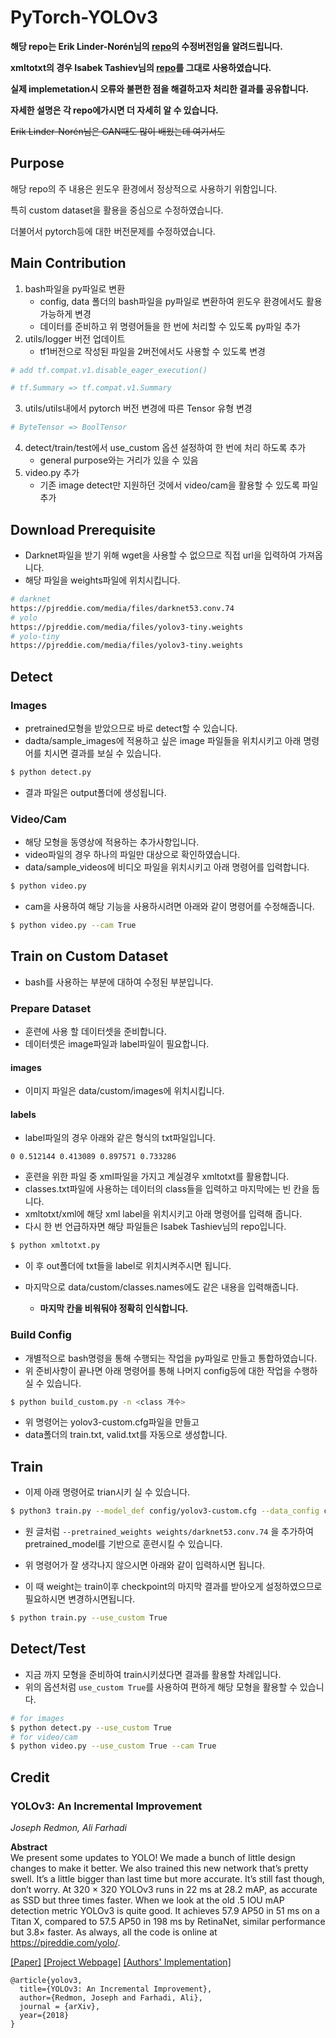 # PyTorch-YOLOv3
**해당 repo는 Erik Linder-Norén님의 [repo](https://github.com/eriklindernoren/PyTorch-YOLOv3)의 수정버전임을 알려드립니다.**

**xmltotxt의 경우 Isabek Tashiev님의 [repo](https://github.com/Isabek/XmlToTxt)를 그대로 사용하였습니다.**

**실제 implemetation시 오류와 불편한 점을 해결하고자 처리한 결과를 공유합니다.**

**자세한 설명은 각 repo에가시면 더 자세히 알 수 있습니다.**

~~Erik Linder-Norén님은 GAN때도 많이 배웠는데 여기서도~~

## Purpose

해당 repo의 주 내용은 윈도우 환경에서 정상적으로 사용하기 위함입니다.

특히 custom dataset을 활용을 중심으로 수정하였습니다.

더불어서 pytorch등에 대한 버전문제를 수정하였습니다.

## Main Contribution

1.  bash파일을 py파일로 변환
    -   config, data 폴더의 bash파일을 py파일로 변환하여 윈도우 환경에서도 활용가능하게 변경
    -   데이터를 준비하고 위 명령어들을 한 번에 처리할 수 있도록 py파일 추가
2.  utils/logger 버전 업데이트
    -   tf1버전으로 작성된 파일을 2버전에서도 사용할 수 있도록 변경

```python
# add tf.compat.v1.disable_eager_execution()

# tf.Summary => tf.compat.v1.Summary
```

3.  utils/utils내에서 pytorch 버전 변경에 따른 Tensor 유형 변경

```python
# ByteTensor => BoolTensor
```

4.  detect/train/test에서 use_custom 옵션 설정하여 한 번에 처리 하도록 추가
    -   general purpose와는 거리가 있을 수 있음
5.  video.py 추가
    -   기존 image detect만 지원하던 것에서 video/cam을 활용할 수 있도록 파일 추가

## Download Prerequisite
-   Darknet파일을 받기 위해 wget을 사용할 수 없으므로 직접 url을 입력하여 가져옵니다.
-   해당 파일을 weights파일에 위치시킵니다.

```bash
# darknet
https://pjreddie.com/media/files/darknet53.conv.74
# yolo
https://pjreddie.com/media/files/yolov3-tiny.weights
# yolo-tiny
https://pjreddie.com/media/files/yolov3-tiny.weights
```

## Detect

### Images

-   pretrained모형을 받았으므로 바로 detect할 수 있습니다.
-   dadta/sample_images에 적용하고 싶은 image 파일들을 위치시키고 아래 명령어를 치시면 결과를 보실 수 있습니다.

```bash
$ python detect.py
```

-   결과 파일은 output폴더에 생성됩니다.

### Video/Cam

-   해당 모형을 동영상에 적용하는 추가사항입니다.
-   video파일의 경우 하나의 파일만 대상으로 확인하였습니다.
-   data/sample_videos에 비디오 파일을 위치시키고 아래 명령어를 입력합니다.

```bash
$ python video.py
```

-   cam을 사용하여 해당 기능을 사용하시려면 아래와 같이 명령어를 수정해줍니다.

```bash
$ python video.py --cam True
```

## Train on Custom Dataset

-   bash를 사용하는 부분에 대하여 수정된 부분입니다.

### Prepare Dataset

-   훈련에 사용 할 데이터셋을 준비합니다.
-   데이터셋은 image파일과 label파일이 필요합니다.

#### images

-   이미지 파일은 data/custom/images에 위치시킵니다.

#### labels

-   label파일의 경우 아래와 같은 형식의 txt파일입니다.

```
0 0.512144 0.413089 0.897571 0.733286
```

-   훈련을 위한 파일 중 xml파일을 가지고 계실경우 xmltotxt를 활용합니다.
-   classes.txt파일에 사용하는 데이터의 class들을 입력하고 마지막에는 빈 칸을 둡니다.
-   xmltotxt/xml에 해당 xml label을 위치시키고 아래 명령어를 입력해 줍니다.
-   다시 한 번 언급하자면 해당 파일들은 Isabek Tashiev님의 repo입니다.

```bash
$ python xmltotxt.py 
```

-   이 후 out폴더에 txt들을 label로 위치시켜주시면 됩니다.

-   마지막으로 data/custom/classes.names에도 같은 내용을 입력해줍니다.
    -   **마지막 칸을 비워둬야 정확히 인식합니다.**

### Build Config

-   개별적으로 bash명령을 통해 수행되는 작업을 py파일로 만들고 통합하였습니다.
-   위 준비사항이 끝나면 아래 명령어를 통해 나머지 config등에 대한 작업을 수행하실 수 있습니다.

```bash
$ python build_custom.py -n <class 개수>
```

-   위 명령어는 yolov3-custom.cfg파일을 만들고 
-   data폴더의 train.txt, valid.txt를 자동으로 생성합니다.

## Train
-   이제 아래 명령어로 trian시키 실 수 있습니다.

```bash
$ python3 train.py --model_def config/yolov3-custom.cfg --data_config config/custom.data
```

-   원 글처럼 `--pretrained_weights weights/darknet53.conv.74` 을 추가하여 pretrained_model를 기반으로 훈련시킬 수 있습니다.

-   위 명령어가 잘 생각나지 않으시면 아래와 같이 입력하시면 됩니다.
-   이 때 weight는 train이후 checkpoint의 마지막 결과를 받아오게 설정하였으므로 필요하시면 변경하시면됩니다.

```bash
$ python train.py --use_custom True
```

## Detect/Test

-   지금 까지 모형을 준비하여 train시키셨다면 결과를 활용할 차례입니다.
-   위의 옵션처럼 `use_custom True`를 사용하여 편하게 해당 모형을 활용할 수 있습니다.

```bash
# for images
$ python detect.py --use_custom True
# for video/cam
$ python video.py --use_custom True --cam True
```

## Credit

### YOLOv3: An Incremental Improvement
_Joseph Redmon, Ali Farhadi_ <br>

**Abstract** <br>
We present some updates to YOLO! We made a bunch
of little design changes to make it better. We also trained
this new network that’s pretty swell. It’s a little bigger than
last time but more accurate. It’s still fast though, don’t
worry. At 320 × 320 YOLOv3 runs in 22 ms at 28.2 mAP,
as accurate as SSD but three times faster. When we look
at the old .5 IOU mAP detection metric YOLOv3 is quite
good. It achieves 57.9 AP50 in 51 ms on a Titan X, compared
to 57.5 AP50 in 198 ms by RetinaNet, similar performance
but 3.8× faster. As always, all the code is online at
https://pjreddie.com/yolo/.

[[Paper]](https://pjreddie.com/media/files/papers/YOLOv3.pdf) [[Project Webpage]](https://pjreddie.com/darknet/yolo/) [[Authors' Implementation]](https://github.com/pjreddie/darknet)

```
@article{yolov3,
  title={YOLOv3: An Incremental Improvement},
  author={Redmon, Joseph and Farhadi, Ali},
  journal = {arXiv},
  year={2018}
}
```
